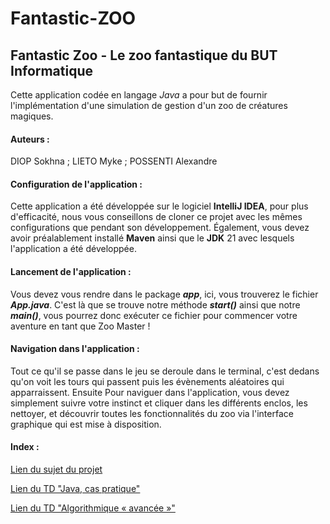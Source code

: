 # Fantastic-ZOO

## Fantastic Zoo - Le zoo fantastique du BUT Informatique

Cette application codée en langage *Java* a pour but de fournir l'implémentation d'une simulation de gestion d'un zoo de créatures magiques.

#### Auteurs : 
DIOP Sokhna ; LIETO Myke ; POSSENTI Alexandre

#### Configuration de l'application : 
Cette application a été développée sur le logiciel **IntelliJ IDEA**, pour plus d'efficacité, nous vous conseillons de cloner ce projet avec les mêmes configurations que pendant son développement.
Également, vous devez avoir préalablement installé **Maven** ainsi que le **JDK** 21 avec lesquels l'application a été développée.

#### Lancement de l'application : 
Vous devez vous rendre dans le package ***app***, ici, vous trouverez le fichier ***App.java***. C'est là que se trouve notre méthode ***start()*** ainsi que notre ***main()***, vous pourrez donc exécuter ce fichier pour commencer votre aventure en tant que Zoo Master !

#### Navigation dans l'application : 
Tout ce qu'il se passe dans le jeu se deroule dans le terminal, c'est dedans qu'on voit les tours qui passent puis les évènements aléatoires qui apparraissent.
Ensuite Pour naviguer dans l'application, vous devez simplement suivre votre instinct et cliquer dans les différents enclos, les nettoyer, et découvrir toutes les fonctionnalités du zoo via l'interface graphique qui est mise à disposition.

#### Index : 
[Lien du sujet du projet](https://mickael-martin-nevot.com/univ-amu/iut/but-informatique/qualite-de-developpement/s45-projet.pdf)


[Lien du TD "Java, cas pratique"](https://mickael-martin-nevot.com/univ-amu/iut/but-informatique/qualite-de-developpement/s45-td3-java-cas-pratique.pdf)


[Lien du TD "Algorithmique « avancée »"](https://mickael-martin-nevot.com/univ-amu/iut/but-informatique/qualite-de-developpement/s45-td4-algorithmique-avancee.pdf)

